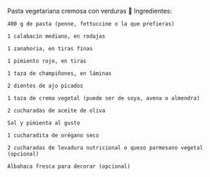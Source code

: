 Pasta vegetariana cremosa con verduras
🥦 Ingredientes:

    400 g de pasta (penne, fettuccine o la que prefieras)

    1 calabacín mediano, en rodajas

    1 zanahoria, en tiras finas

    1 pimiento rojo, en tiras

    1 taza de champiñones, en láminas

    2 dientes de ajo picados

    1 taza de crema vegetal (puede ser de soya, avena o almendra)

    2 cucharadas de aceite de oliva

    Sal y pimienta al gusto

    1 cucharadita de orégano seco

    2 cucharadas de levadura nutricional o queso parmesano vegetal (opcional)

    Albahaca fresca para decorar (opcional)

